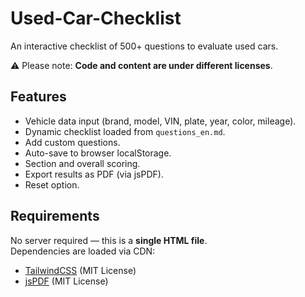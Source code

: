 # Used-Car-Checklist
An interactive checklist of 500+ questions to evaluate used cars.

⚠️ Please note: **Code and content are under different licenses**.

## Features
- Vehicle data input (brand, model, VIN, plate, year, color, mileage).
- Dynamic checklist loaded from `questions_en.md`.
- Add custom questions.
- Auto-save to browser localStorage.
- Section and overall scoring.
- Export results as PDF (via jsPDF).
- Reset option.

## Requirements
No server required — this is a **single HTML file**.  
Dependencies are loaded via CDN:
- [TailwindCSS](https://tailwindcss.com) (MIT License)  
- [jsPDF](https://github.com/parallax/jsPDF) (MIT License)
